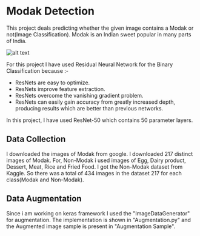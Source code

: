 # Modak Detection

This project deals predicting whether the given image contains a Modak or not(Image Classification). Modak is an Indian sweet popular in many parts of India.

![alt text](https://encrypted-tbn0.gstatic.com/images?q=tbn%3AANd9GcSFl0r0k0fR3Uqle3VKUS3LI8K91eL_ouTolRkvaQZigLLYfcM2)

For this project I have used Residual Neural Network for the Binary Classification because :-  

* ResNets are easy to optimize.
* ResNets improve feature extraction.
* ResNets overcome the vanishing gradient problem.
* ResNets can easily gain accuracy from greatly increased depth, producing results which are better than previous networks.

In this project, I have used ResNet-50 which contains 50 parameter layers.

## Data Collection

I downloaded the images of Modak from google. I downloaded 217 distinct images of Modak. For, Non-Modak i used images of Egg, Dairy product, Dessert, Meat, Rice and Fried Food. I got the Non-Modak dataset from Kaggle. So there was a total of 434 images in the dataset 217 for each class(Modak and Non-Modak).

## Data Augmentation

Since i am working on keras framework I used the "ImageDataGenerator" for augmentation. The implementation is shown in "Augmentation.py" and the Augmented image sample is present in "Augmentation Sample". 

